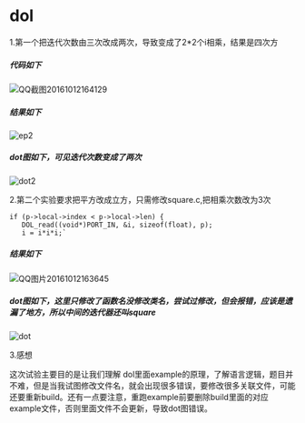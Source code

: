 # dol

1.第一个把迭代次数由三次改成两次，导致变成了2*2个i相乘，结果是四次方

##### 代码如下

 ![QQ截图20161012164129](D:\学习\嵌入式\lab2\QQ截图20161012164129.png)

##### 结果如下

![ep2](D:\学习\嵌入式\lab2\ep2.png)

##### dot图如下，可见迭代次数变成了两次

 ![dot2](D:\学习\嵌入式\lab2\dot2.png)

2.第二个实验要求把平方改成立方，只需修改square.c,把相乘次数改为3次

    if (p->local->index < p->local->len) {
       DOL_read((void*)PORT_IN, &i, sizeof(float), p);
       i = i*i*i;`
##### 结果如下

![QQ图片20161012163645](D:\学习\嵌入式\lab2\QQ图片20161012163645.png)

##### dot图如下，这里只修改了函数名没修改类名，尝试过修改，但会报错，应该是遗漏了地方，所以中间的迭代器还叫square

 ![dot](D:\学习\嵌入式\lab2\dot.png)

3.感想

这次试验主要目的是让我们理解 dol里面example的原理，了解语言逻辑，题目并不难，但是当我试图修改文件名，就会出现很多错误，要修改很多关联文件，可能还要重新build。还有一点要注意，重跑example前要删除build里面的对应example文件，否则里面文件不会更新，导致dot图错误。